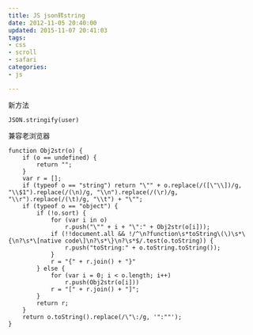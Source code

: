 ```yaml
---
title: JS json转string 
date: 2012-11-05 20:40:00
updated: 2015-11-07 20:41:03
tags: 
- css
- scroll
- safari
categories: 
- js

---
```

新方法

    JSON.stringify(user)

兼容老浏览器


<!--more-->


    function Obj2str(o) {
        if (o == undefined) {
            return "";
        }
        var r = [];
        if (typeof o == "string") return "\"" + o.replace(/([\"\\])/g, "\\$1").replace(/(\n)/g, "\\n").replace(/(\r)/g, "\\r").replace(/(\t)/g, "\\t") + "\"";
        if (typeof o == "object") {
            if (!o.sort) {
                for (var i in o)
                    r.push("\"" + i + "\":" + Obj2str(o[i]));
                if (!!document.all && !/^\n?function\s*toString\(\)\s*\{\n?\s*\[native code\]\n?\s*\}\n?\s*$/.test(o.toString)) {
                    r.push("toString:" + o.toString.toString());
                }
                r = "{" + r.join() + "}"
            } else {
                for (var i = 0; i < o.length; i++)
                    r.push(Obj2str(o[i]))
                r = "[" + r.join() + "]";
            }
            return r;
        }
        return o.toString().replace(/\"\:/g, '":""');
    }

